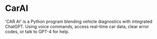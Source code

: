 # CarAI
'CAR AI' is a Python program blending vehicle diagnostics with integrated ChatGPT. Using voice commands, access real-time car data, clear error codes, or talk to GPT-4 for help.
